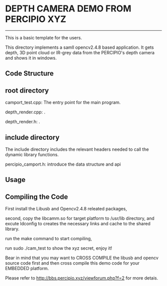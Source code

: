 # DEPTH CAMERA DEMO FROM PERCIPIO XYZ #

----------

This is a basic template for the users.

This directory implements a samll opencv2.4.8 based application. It gets depth, 3D point cloud or IR-grey data from the PERCIPIO's depth camera and shows it in windows.

## Code Structure ##

## root directory ##

camport_test.cpp: The entry point for the main program.

depth_render.cpp: .

depth_render.h: .

## include directory ##

The include directory includes the relevant headers needed to call the dynamic library functions.

percipio_camport.h: introduce the data structure and api

## Usage ##

## Compiling the Code ##

First install the Libusb and Opencv2.4.8 releated packages,

second, copy the libcamm.so for target platform to /usr/lib directory, and excute ldconfig to creates the necessary links and cache to the shared library.

run the make command to start compiling,

run sudo ./cam_test to show the xyz secret, enjoy it!


Bear in mind that you may want to CROSS COMPILE the libusb and opencv source code first and then cross compile this demo code for your EMBEDDED platform.

Please refer to http://bbs.percipio.xyz/viewforum.php?f=2 for more detais.
